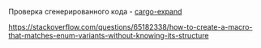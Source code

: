 Проверка сгенерированного кода - [cargo-expand](https://github.com/dtolnay/cargo-expand)

https://stackoverflow.com/questions/65182338/how-to-create-a-macro-that-matches-enum-variants-without-knowing-its-structure
